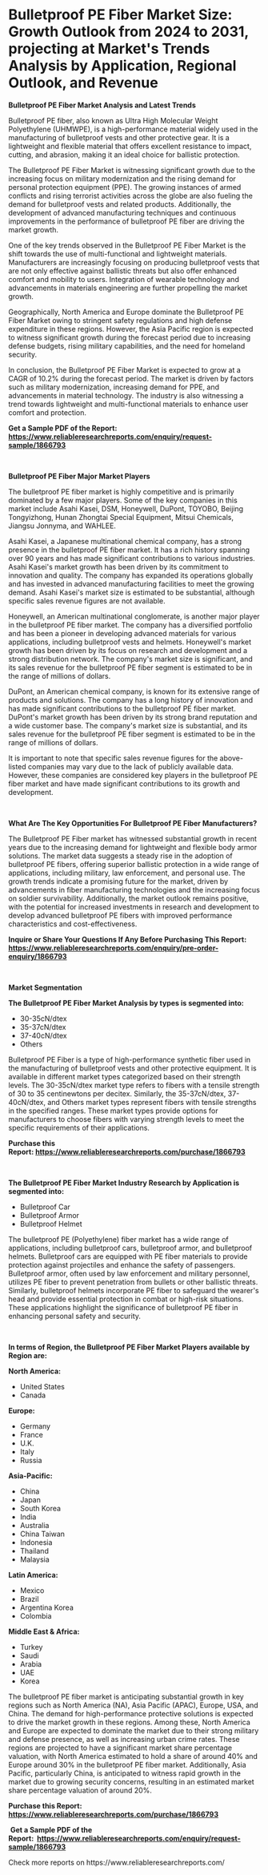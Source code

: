 <p><h1>Bulletproof PE Fiber Market Size: Growth Outlook from 2024 to 2031, projecting at Market's Trends Analysis by Application, Regional Outlook, and Revenue</h1></p><p><strong>Bulletproof PE Fiber Market Analysis and Latest Trends</strong></p>
<p><p>Bulletproof PE fiber, also known as Ultra High Molecular Weight Polyethylene (UHMWPE), is a high-performance material widely used in the manufacturing of bulletproof vests and other protective gear. It is a lightweight and flexible material that offers excellent resistance to impact, cutting, and abrasion, making it an ideal choice for ballistic protection.</p><p>The Bulletproof PE Fiber Market is witnessing significant growth due to the increasing focus on military modernization and the rising demand for personal protection equipment (PPE). The growing instances of armed conflicts and rising terrorist activities across the globe are also fueling the demand for bulletproof vests and related products. Additionally, the development of advanced manufacturing techniques and continuous improvements in the performance of bulletproof PE fiber are driving the market growth.</p><p>One of the key trends observed in the Bulletproof PE Fiber Market is the shift towards the use of multi-functional and lightweight materials. Manufacturers are increasingly focusing on producing bulletproof vests that are not only effective against ballistic threats but also offer enhanced comfort and mobility to users. Integration of wearable technology and advancements in materials engineering are further propelling the market growth.</p><p>Geographically, North America and Europe dominate the Bulletproof PE Fiber Market owing to stringent safety regulations and high defense expenditure in these regions. However, the Asia Pacific region is expected to witness significant growth during the forecast period due to increasing defense budgets, rising military capabilities, and the need for homeland security.</p><p>In conclusion, the Bulletproof PE Fiber Market is expected to grow at a CAGR of 10.2% during the forecast period. The market is driven by factors such as military modernization, increasing demand for PPE, and advancements in material technology. The industry is also witnessing a trend towards lightweight and multi-functional materials to enhance user comfort and protection.</p></p>
<p><strong>Get a Sample PDF of the Report:&nbsp; <a href="https://www.reliableresearchreports.com/enquiry/request-sample/1866793">https://www.reliableresearchreports.com/enquiry/request-sample/1866793</a></strong></p>
<p>&nbsp;</p>
<p><strong>Bulletproof PE Fiber Major Market Players</strong></p>
<p><p>The bulletproof PE fiber market is highly competitive and is primarily dominated by a few major players. Some of the key companies in this market include Asahi Kasei, DSM, Honeywell, DuPont, TOYOBO, Beijing Tongyizhong, Hunan Zhongtai Special Equipment, Mitsui Chemicals, Jiangsu Jonnyma, and WAHLEE.</p><p>Asahi Kasei, a Japanese multinational chemical company, has a strong presence in the bulletproof PE fiber market. It has a rich history spanning over 90 years and has made significant contributions to various industries. Asahi Kasei's market growth has been driven by its commitment to innovation and quality. The company has expanded its operations globally and has invested in advanced manufacturing facilities to meet the growing demand. Asahi Kasei's market size is estimated to be substantial, although specific sales revenue figures are not available.</p><p>Honeywell, an American multinational conglomerate, is another major player in the bulletproof PE fiber market. The company has a diversified portfolio and has been a pioneer in developing advanced materials for various applications, including bulletproof vests and helmets. Honeywell's market growth has been driven by its focus on research and development and a strong distribution network. The company's market size is significant, and its sales revenue for the bulletproof PE fiber segment is estimated to be in the range of millions of dollars.</p><p>DuPont, an American chemical company, is known for its extensive range of products and solutions. The company has a long history of innovation and has made significant contributions to the bulletproof PE fiber market. DuPont's market growth has been driven by its strong brand reputation and a wide customer base. The company's market size is substantial, and its sales revenue for the bulletproof PE fiber segment is estimated to be in the range of millions of dollars.</p><p>It is important to note that specific sales revenue figures for the above-listed companies may vary due to the lack of publicly available data. However, these companies are considered key players in the bulletproof PE fiber market and have made significant contributions to its growth and development.</p></p>
<p>&nbsp;</p>
<p><strong>What Are The Key Opportunities For Bulletproof PE Fiber Manufacturers?</strong></p>
<p><p>The Bulletproof PE Fiber market has witnessed substantial growth in recent years due to the increasing demand for lightweight and flexible body armor solutions. The market data suggests a steady rise in the adoption of bulletproof PE fibers, offering superior ballistic protection in a wide range of applications, including military, law enforcement, and personal use. The growth trends indicate a promising future for the market, driven by advancements in fiber manufacturing technologies and the increasing focus on soldier survivability. Additionally, the market outlook remains positive, with the potential for increased investments in research and development to develop advanced bulletproof PE fibers with improved performance characteristics and cost-effectiveness.</p></p>
<p><strong>Inquire or Share Your Questions If Any Before Purchasing This Report: <a href="https://www.reliableresearchreports.com/enquiry/pre-order-enquiry/1866793">https://www.reliableresearchreports.com/enquiry/pre-order-enquiry/1866793</a></strong></p>
<p>&nbsp;</p>
<p><strong>Market Segmentation</strong></p>
<p><strong>The Bulletproof PE Fiber Market Analysis by types is segmented into:</strong></p>
<p><ul><li>30-35cN/dtex</li><li>35-37cN/dtex</li><li>37-40cN/dtex</li><li>Others</li></ul></p>
<p><p>Bulletproof PE Fiber is a type of high-performance synthetic fiber used in the manufacturing of bulletproof vests and other protective equipment. It is available in different market types categorized based on their strength levels. The 30-35cN/dtex market type refers to fibers with a tensile strength of 30 to 35 centinewtons per decitex. Similarly, the 35-37cN/dtex, 37-40cN/dtex, and Others market types represent fibers with tensile strengths in the specified ranges. These market types provide options for manufacturers to choose fibers with varying strength levels to meet the specific requirements of their applications.</p></p>
<p><strong>Purchase this Report:&nbsp;<a href="https://www.reliableresearchreports.com/purchase/1866793">https://www.reliableresearchreports.com/purchase/1866793</a></strong></p>
<p>&nbsp;</p>
<p><strong>The Bulletproof PE Fiber Market Industry Research by Application is segmented into:</strong></p>
<p><ul><li>Bulletproof Car</li><li>Bulletproof Armor</li><li>Bulletproof Helmet</li></ul></p>
<p><p>The bulletproof PE (Polyethylene) fiber market has a wide range of applications, including bulletproof cars, bulletproof armor, and bulletproof helmets. Bulletproof cars are equipped with PE fiber materials to provide protection against projectiles and enhance the safety of passengers. Bulletproof armor, often used by law enforcement and military personnel, utilizes PE fiber to prevent penetration from bullets or other ballistic threats. Similarly, bulletproof helmets incorporate PE fiber to safeguard the wearer's head and provide essential protection in combat or high-risk situations. These applications highlight the significance of bulletproof PE fiber in enhancing personal safety and security.</p></p>
<p>&nbsp;</p>
<p><strong>In terms of Region, the Bulletproof PE Fiber Market Players available by Region are:</strong></p>
<p>
    <p> <strong> North America: </strong>
        <ul>
            <li>United States</li>
            <li>Canada</li>
        </ul>
        </p> 
    <p> <strong> Europe: </strong>
        <ul>
            <li>Germany</li>
            <li>France</li>
            <li>U.K.</li>
            <li>Italy</li>
            <li>Russia</li>
        </ul>
        </p> 
    <p> <strong> Asia-Pacific: </strong>
        <ul>
            <li>China</li>
            <li>Japan</li>
            <li>South Korea</li>
            <li>India</li>
            <li>Australia</li>
            <li>China Taiwan</li>
            <li>Indonesia</li>
            <li>Thailand</li>
            <li>Malaysia</li>
        </ul>
        </p> 
    <p> <strong> Latin America: </strong>
        <ul>
            <li>Mexico</li>
            <li>Brazil</li>
            <li>Argentina Korea</li>
            <li>Colombia</li>
        </ul>
        </p> 
    <p> <strong> Middle East & Africa: </strong>
        <ul>
            <li>Turkey</li>
            <li>Saudi</li>
            <li>Arabia</li>
            <li>UAE</li>
            <li>Korea</li>
        </ul>
    </p>
    </p>
<p><p>The bulletproof PE fiber market is anticipating substantial growth in key regions such as North America (NA), Asia Pacific (APAC), Europe, USA, and China. The demand for high-performance protective solutions is expected to drive the market growth in these regions. Among these, North America and Europe are expected to dominate the market due to their strong military and defense presence, as well as increasing urban crime rates. These regions are projected to have a significant market share percentage valuation, with North America estimated to hold a share of around 40% and Europe around 30% in the bulletproof PE fiber market. Additionally, Asia Pacific, particularly China, is anticipated to witness rapid growth in the market due to growing security concerns, resulting in an estimated market share percentage valuation of around 20%.</p></p>
<p><strong>Purchase this Report: <a href="https://www.reliableresearchreports.com/purchase/1866793">https://www.reliableresearchreports.com/purchase/1866793</a></strong></p>
<p>&nbsp;<strong>Get a Sample PDF of the Report:&nbsp;&nbsp;<a href="https://www.reliableresearchreports.com/enquiry/request-sample/1866793">https://www.reliableresearchreports.com/enquiry/request-sample/1866793</a></strong></p>
<p><strong></strong></p>
<p>Check more reports on https://www.reliableresearchreports.com/</p>
